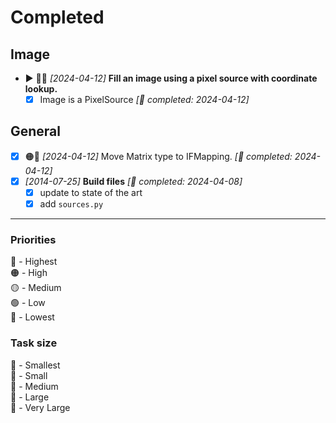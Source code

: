 # Completed

## Image

- ▶️ 🔴🐒 *[2024-04-12]* **Fill an image using a pixel source with coordinate lookup.**
    - [x] Image is a PixelSource *[🐁 completed: 2024-04-12]*

## General

- [x] 🟠🐒 *[2024-04-12]* Move Matrix type to IFMapping. *[🐁 completed: 2024-04-12]*
- [x] *[2014-07-25]* **Build files** *[🐒 completed: 2024-04-08]*
  - [x] update to state of the art
  - [x] add `sources.py`

---
### Priorities

🔴 - Highest  
🟠 - High  
🟡 - Medium  
🟢 - Low  
🔵 - Lowest

### Task size

🐁 - Smallest  
🐒 - Small  
🐂 - Medium  
🐘 - Large  
🐋 - Very Large
